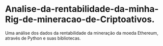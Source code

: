 # Analise-da-rentabilidade-da-minha-Rig-de-mineracao-de-Criptoativos.
Uma análise dos dados da rentabilidade da mineração da moeda Ethereum, através de Python e suas bibliotecas.
